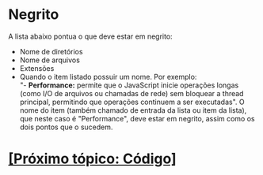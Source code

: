 # Negrito

A lista abaixo pontua o que deve estar em negrito:

- Nome de diretórios
- Nome de arquivos
- Extensões
- Quando o item listado possuir um nome. Por exemplo:  
    "- **Performance:** permite que o JavaScript inicie operações longas (como I/O de arquivos ou chamadas de rede) sem bloquear a thread principal, permitindo que operações continuem a ser executadas". O nome do item (também chamado de entrada da lista ou item da lista), que neste caso é "Performance", deve estar em negrito, assim como os dois pontos que o sucedem.

# [[Próximo tópico: Código]](./codigo.md)